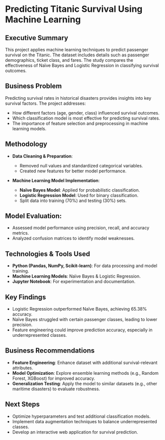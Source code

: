 # Predicting Titanic Survival Using Machine Learning

## Executive Summary
This project applies machine learning techniques to predict passenger survival on the Titanic. The dataset includes details such as passenger demographics, ticket class, and fares. The study compares the effectiveness of Naïve Bayes and Logistic Regression in classifying survival outcomes.

## Business Problem
Predicting survival rates in historical disasters provides insights into key survival factors. The project addresses:
- How different factors (age, gender, class) influenced survival outcomes.
- Which classification model is most effective for predicting survival rates.
- The importance of feature selection and preprocessing in machine learning models.

## Methodology
- **Data Cleaning & Preparation**:
  - Removed null values and standardized categorical variables.
  - Created new features for better model performance.

- **Machine Learning Model Implementation**:
  - **Naïve Bayes Model**: Applied for probabilistic classification.
  - **Logistic Regression Model**: Used for binary classification.
  - Split data into training (70%) and testing (30%) sets.

## Model Evaluation:
- Assessed model performance using precision, recall, and accuracy metrics.
- Analyzed confusion matrices to identify model weaknesses.

## Technologies & Tools Used
- **Python (Pandas, NumPy, Scikit-learn)**: For data processing and model training.
- **Machine Learning Models**: Naïve Bayes & Logistic Regression.
- **Jupyter Notebook**: For experimentation and documentation.

## Key Findings
- Logistic Regression outperformed Naïve Bayes, achieving 65.38% accuracy.
- Naïve Bayes struggled with certain passenger classes, leading to lower precision.
- Feature engineering could improve prediction accuracy, especially in underrepresented classes.

## Business Recommendations
- **Feature Engineering**: Enhance dataset with additional survival-relevant attributes.
- **Model Optimization**: Explore ensemble learning methods (e.g., Random Forest, XGBoost) for improved accuracy.
- **Generalization Testing**: Apply the model to similar datasets (e.g., other maritime disasters) to evaluate robustness.

## Next Steps
- Optimize hyperparameters and test additional classification models.
- Implement data augmentation techniques to balance underrepresented classes.
- Develop an interactive web application for survival prediction.

